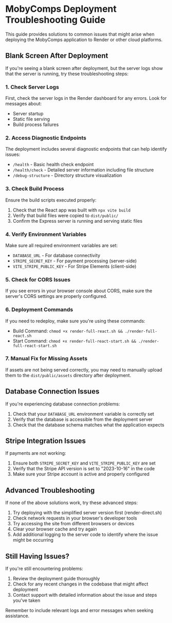 # MobyComps Deployment Troubleshooting Guide

This guide provides solutions to common issues that might arise when deploying the MobyComps application to Render or other cloud platforms.

## Blank Screen After Deployment

If you're seeing a blank screen after deployment, but the server logs show that the server is running, try these troubleshooting steps:

### 1. Check Server Logs

First, check the server logs in the Render dashboard for any errors. Look for messages about:
- Server startup
- Static file serving
- Build process failures

### 2. Access Diagnostic Endpoints

The deployment includes several diagnostic endpoints that can help identify issues:

- `/health` - Basic health check endpoint
- `/health/check` - Detailed server information including file structure
- `/debug-structure` - Directory structure visualization

### 3. Check Build Process

Ensure the build scripts executed properly:

1. Check that the React app was built with `npx vite build`
2. Verify that build files were copied to `dist/public/`
3. Confirm the Express server is running and serving static files

### 4. Verify Environment Variables

Make sure all required environment variables are set:

- `DATABASE_URL` - For database connectivity
- `STRIPE_SECRET_KEY` - For payment processing (server-side)
- `VITE_STRIPE_PUBLIC_KEY` - For Stripe Elements (client-side)

### 5. Check for CORS Issues

If you see errors in your browser console about CORS, make sure the server's CORS settings are properly configured.

### 6. Deployment Commands

If you need to redeploy, make sure you're using these commands:

- Build Command: `chmod +x render-full-react.sh && ./render-full-react.sh`
- Start Command: `chmod +x render-full-react-start.sh && ./render-full-react-start.sh`

### 7. Manual Fix for Missing Assets

If assets are not being served correctly, you may need to manually upload them to the `dist/public/assets` directory after deployment.

## Database Connection Issues

If you're experiencing database connection problems:

1. Check that your `DATABASE_URL` environment variable is correctly set
2. Verify that the database is accessible from the deployment server
3. Check that the database schema matches what the application expects

## Stripe Integration Issues

If payments are not working:

1. Ensure both `STRIPE_SECRET_KEY` and `VITE_STRIPE_PUBLIC_KEY` are set
2. Verify that the Stripe API version is set to "2023-10-16" in the code
3. Make sure your Stripe account is active and properly configured

## Advanced Troubleshooting

If none of the above solutions work, try these advanced steps:

1. Try deploying with the simplified server version first (render-direct.sh)
2. Check network requests in your browser's developer tools
3. Try accessing the site from different browsers or devices
4. Clear your browser cache and try again
5. Add additional logging to the server code to identify where the issue might be occurring

## Still Having Issues?

If you're still encountering problems:

1. Review the deployment guide thoroughly
2. Check for any recent changes in the codebase that might affect deployment
3. Contact support with detailed information about the issue and steps you've taken

Remember to include relevant logs and error messages when seeking assistance.